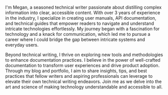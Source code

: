 I'm Megan, a seasoned technical writer passionate about distilling complex information into clear, accessible content. With over 3 years of experience in the industry, I specialize in creating user manuals, API documentation, and technical guides that empower readers to navigate and understand intricate technologies effortlessly. My journey began with a fascination for technology and a knack for communication, which led me to pursue a career where I could bridge the gap between intricate systems and everyday users.

Beyond technical writing, I thrive on exploring new tools and methodologies to enhance documentation practices. I believe in the power of well-crafted documentation to transform user experiences and drive product adoption. Through my blog and portfolio, I aim to share insights, tips, and best practices that fellow writers and aspiring professionals can leverage to elevate their own technical writing endeavors. Join me as we delve into the art and science of making technology understandable and accessible to all.
